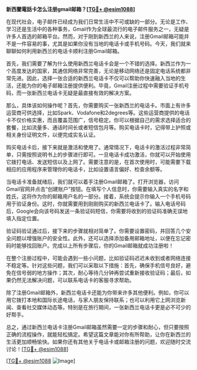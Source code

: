 **新西蘭電話卡怎么注册gmail邮箱？[[TG💪+ @esim1088](https://t.me/s/esim1088)]**

在现代社会，电子邮件已经成为我们日常生活中不可或缺的一部分。无论是工作、学习还是生活中的各种事务，Gmail作为全球最流行的电子邮件服务之一，无疑是许多人首选的邮箱平台。然而，对于刚到新西兰的人来说，注册Gmail邮箱可能并不是一件容易的事，尤其是如果你没有当地的电话卡或手机号码。今天，我们就来聊聊如何利用新西兰的电话卡顺利注册Gmail邮箱。

首先，我们需要了解为什么使用新西兰电话卡会是一个不错的选择。新西兰作为一个高度发达的国家，其通信网络非常完善，无论是移动网络还是固定电话系统都非常先进。因此，选择一张合适的新西兰电话卡不仅可以帮助你快速融入当地的生活，还能为你的电子邮箱注册提供便利。毕竟，Gmail注册过程中需要验证手机号码，而一张新西兰电话卡无疑是最直接有效的解决方案。

那么，具体该如何操作呢？首先，你需要购买一张新西兰的电话卡。市面上有许多运营商可供选择，比如Spark、Vodafone和2degrees等。这些运营商提供的电话卡不仅价格实惠，而且覆盖范围广，信号稳定。你可以根据自己的需求选择适合的套餐，比如流量多、通话时间长或者短信包月等。购买电话卡时，记得带上护照或相关身份证明文件，以便完成实名认证。

购买电话卡后，接下来就是激活和使用了。通常情况下，电话卡的激活过程非常简单，只需按照说明书上的步骤进行即可。一旦电话卡成功激活，你就可以开始使用它拨打电话、发送短信以及上网了。需要注意的是，在首次使用时，可能需要下载相应的应用程序来管理你的电话卡，比如设置语言偏好、检查余额等。

当电话卡准备就绪后，我们就可以着手注册Gmail邮箱了。打开浏览器，访问Gmail官网并点击“创建账户”按钮。在填写个人信息时，你需要输入真实的名字和姓氏，这将作为你的邮箱用户名的一部分。接着，系统会提示你输入一个手机号码用于验证身份。这时，你就需要用到刚刚购买的新西兰电话卡了。输入电话号码后，Google会向该号码发送一条验证码短信，你需要将收到的验证码准确无误地填入指定位置。

验证码验证通过后，接下来的步骤就相对简单了。你需要设置密码，并回答几个安全问题以增强账户的安全性。此外，还可以选择添加备用邮箱地址，以便在忘记密码时能够找回账户。完成以上所有步骤后，你的Gmail邮箱就成功注册啦！

在整个注册过程中，可能会遇到一些小问题，比如验证码迟迟未收到或者网络连接不稳定等。针对这些问题，我们可以采取以下措施：首先，确保手机信号良好，避免在信号弱的地方操作；其次，耐心等待几分钟再尝试重新接收验证码；最后，如果仍然无法解决问题，可以联系电话卡的客服寻求帮助。

除了注册Gmail邮箱外，新西兰电话卡还能为你带来许多其他便利。例如，你可以用它拨打本地和国际长途电话，与家人朋友保持联系；也可以利用它上网浏览新闻、查看社交媒体动态等。特别是在旅行期间，一张新西兰电话卡更是必不可少的好帮手。

总之，通过新西兰电话卡注册Gmail邮箱虽然需要一定的步骤和耐心，但只要按照正确的流程操作，就能轻松搞定。希望这篇文章能对你有所帮助，让你在新西兰的生活更加顺畅愉快。如果你还有其他关于电话卡或邮箱注册的问题，欢迎随时交流讨论！[[TG💪+ @esim1088](https://t.me/s/esim1088)]

[[TG💪+ @esim1088](https://t.me/s/esim1088) ![Image](https://i.postimg.cc/4NQfJmqS/Snipaste-2025-05-13-00-14-12.png)]